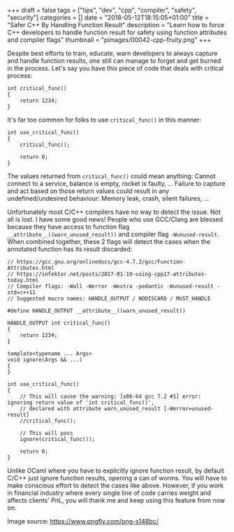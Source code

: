+++
draft = false
tags = ["tips", "dev", "cpp", "compiler", "safety", "security"]
categories = []
date = "2018-05-12T18:15:05+01:00"
title = "Safer C++ By Handling Function Result"
description = "Learn how to force C++ developers to handle function result for safety using function attributes and compiler flags"
thumbnail = "pimages/00042-cpp-fruity.png"
+++

Despite best efforts to train, educate, warn developers to always capture and handle function results, one still can manage to forget and get burned in the process. Let's say you have this piece of code that deals with critical process:

```
int critical_func()
{
    return 1234;
}
```

It's far too common for folks to use `critical_func()` in this manner:

```
int use_critical_func()
{
    critical_func();

    return 0;
}
```

The values returned from `critical_func()` could mean anything: Cannot connect to a service, balance is empty, rocket is faulty, ... Failure to capture and act based on those return values could result in any undefined/undesired behaviour: Memory leak, crash, silent failures, ...

Unfortunately most C/C++ compilers have no way to detect the issue. Not all is lost. I have some good news! People who use GCC/Clang are blessed because they have access to function flag `__attribute__((warn_unused_result))` and compiler flag `-Wunused-result`. When combined together, these 2 flags will detect the cases when the annotated function has its result discarded:

```
// https://gcc.gnu.org/onlinedocs/gcc-4.7.2/gcc/Function-Attributes.html
// https://infektor.net/posts/2017-01-19-using-cpp17-attributes-today.html
// Compiler flags: -Wall -Werror -Wextra -pedantic -Wunused-result -std=c++11
// Suggested macro names: HANDLE_OUTPUT / NODISCARD / MUST_HANDLE

#define HANDLE_OUTPUT __attribute__((warn_unused_result))

HANDLE_OUTPUT int critical_func()
{
    return 1234;
}

template<typename ... Args>
void ignore(Args && ...)
{
}

int use_critical_func()
{
    // This will cause the warning: [x86-64 gcc 7.2 #1] error: ignoring return value of 'int critical_func()',
    // declared with attribute warn_unused_result [-Werror=unused-result]
    //critical_func();

    // This will pass
    ignore(critical_func());

    return 0;
}
```

Unlike OCaml where you have to explicitly ignore function result, by default C/C++ just ignore function results, opening a can of worms. You will have to make conscious effort to detect the cases like above. However, if you work in financial industry where every single line of code carries weight and affects clients' PnL, you will thank me and keep using this feature from now on.

Image source: https://www.pngfly.com/png-s148bc/
